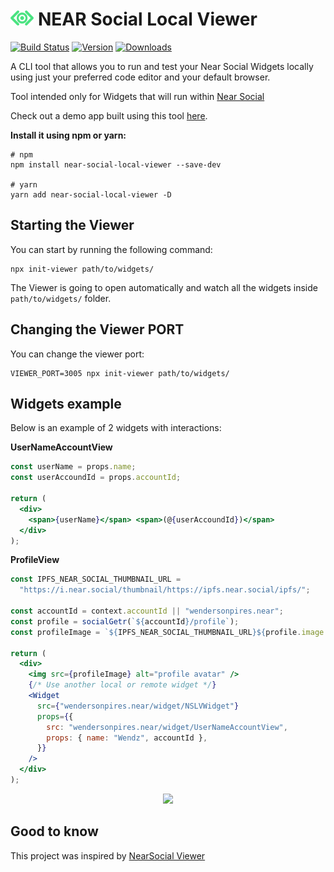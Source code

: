 # <img src='./md/near-social-local-viewer-logo.png' height='24' alt='NEAR Social Bridge Logo' /> NEAR Social Local Viewer

[![Build Status](https://img.shields.io/github/actions/workflow/status/wpdas/near-social-local-viewer/publish.yml?style=for-the-badge&colorB=000000)](https://github.com/wpdas/near-social-local-viewer/actions?query=workflow%3Apublish)
[![Version](https://img.shields.io/npm/v/near-social-local-viewer?style=for-the-badge&colorB=000000)](https://www.npmjs.com/package/near-social-local-viewer)
[![Downloads](https://img.shields.io/npm/dt/near-social-local-viewer.svg?style=for-the-badge&colorB=000000)](https://www.npmjs.com/package/near-social-local-viewer)

A CLI tool that allows you to run and test your Near Social Widgets locally using just your preferred code editor and your default browser.

Tool intended only for Widgets that will run within [Near Social](https://alpha.near.org/)

Check out a demo app built using this tool [here](https://github.com/wpdas/chatv2-near-widget-app).

**Install it using npm or yarn:**

```
# npm
npm install near-social-local-viewer --save-dev

# yarn
yarn add near-social-local-viewer -D
```

## Starting the Viewer

You can start by running the following command:

```
npx init-viewer path/to/widgets/
```

The Viewer is going to open automatically and watch all the widgets inside `path/to/widgets/` folder.

## Changing the Viewer PORT

You can change the viewer port:

```
VIEWER_PORT=3005 npx init-viewer path/to/widgets/
```

## Widgets example

Below is an example of 2 widgets with interactions:

**UserNameAccountView**

```jsx
const userName = props.name;
const userAccoundId = props.accountId;

return (
  <div>
    <span>{userName}</span> <span>(@{userAccoundId})</span>
  </div>
);
```

**ProfileView**

```jsx
const IPFS_NEAR_SOCIAL_THUMBNAIL_URL =
  "https://i.near.social/thumbnail/https://ipfs.near.social/ipfs/";

const accountId = context.accountId || "wendersonpires.near";
const profile = socialGetr(`${accountId}/profile`);
const profileImage = `${IPFS_NEAR_SOCIAL_THUMBNAIL_URL}${profile.image.ipfs_cid}`;

return (
  <div>
    <img src={profileImage} alt="profile avatar" />
    {/* Use another local or remote widget */}
    <Widget
      src={"wendersonpires.near/widget/NSLVWidget"}
      props={{
        src: "wendersonpires.near/widget/UserNameAccountView",
        props: { name: "Wendz", accountId },
      }}
    />
  </div>
);
```

<p align="center">
  <img src="md/demo.gif" />
</p>

## Good to know

This project was inspired by [NearSocial Viewer](https://github.com/NearSocial/viewer)

